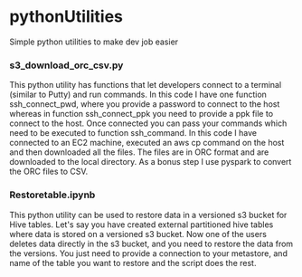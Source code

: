# pythonUtilities
Simple python utilities to make dev job easier

### s3_download_orc_csv.py
This python utility has functions that let developers connect to a terminal (similar to Putty) and run commands. 
In this code I have one function ssh_connect_pwd, where you provide a password to connect to the host whereas in function ssh_connect_ppk
you need to provide a ppk file to connect to the host. Once connected you can pass your commands which need to be executed to function 
ssh_command. In this code I have connected to an EC2 machine, executed an aws cp command on the host and then downloaded all the files.
The files are in ORC format and are downloaded to the local directory. As a bonus step I use pyspark to convert the ORC files to CSV.

### Restoretable.ipynb
This python utility can be used to restore data in a versioned s3 bucket for Hive tables. Let's say you have created external partitioned hive tables where data is stored on a versioned s3 bucket. Now one of the users deletes data directly in the s3 bucket, and you need to restore the data from the versions. You just need to provide a connection to your metastore, and name of the table you want to restore and the script does the rest.
